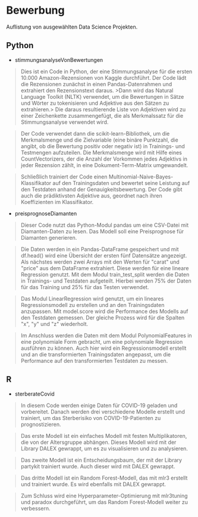 # Bewerbung
Auflistung von ausgewählten Data Science Projekten.


## Python

- stimmungsanalyseVonBewertungen
>Dies ist ein Code in Python, der eine Stimmungsanalyse für die ersten 10.000 Amazon-Rezensionen von Kaggle durchführt. Der Code lädt die Rezensionen zunächst in einen Pandas-Datenrahmen und extrahiert den Rezensionstext daraus. >Dann wird das Natural Language Toolkit (NLTK) verwendet, um die Bewertungen in Sätze und Wörter zu tokenisieren und Adjektive aus den Sätzen zu extrahieren.> Die daraus resultierende Liste von Adjektiven wird zu einer Zeichenkette zusammengefügt, die als Merkmalssatz für die Stimmungsanalyse verwendet wird.

>Der Code verwendet dann die scikit-learn-Bibliothek, um die Merkmalsmenge und die Zielvariable (eine binäre Punktzahl, die angibt, ob die Bewertung positiv oder negativ ist) in Trainings- und Testmengen aufzuteilen. Die Merkmalsmenge wird mit Hilfe eines CountVectorizers, der die Anzahl der Vorkommen jedes Adjektivs in jeder Rezension zählt, in eine Dokument-Term-Matrix umgewandelt.

>Schließlich trainiert der Code einen Multinomial-Naive-Bayes-Klassifikator auf den Trainingsdaten und bewertet seine Leistung auf den Testdaten anhand der Genauigkeitsbewertung. Der Code gibt auch die prädiktivsten Adjektive aus, geordnet nach ihren Koeffizienten im Klassifikator.

- preisprognoseDiamanten
>Dieser Code nutzt das Python-Modul pandas um eine CSV-Datei mit Diamanten-Daten zu lesen. Das Modell soll eine Preisprognose für Diamanten generieren. 

>Die Daten werden in ein Pandas-DataFrame gespeichert und mit df.head() wird eine Übersicht der ersten fünf Datensätze angezeigt. Als nächstes werden zwei Arrays mit den Werten für "carat" und "price" aus dem DataFrame extrahiert. Diese werden für eine lineare Regression genutzt. Mit dem Modul train_test_split werden die Daten in Trainings- und Testdaten aufgeteilt. Hierbei werden 75% der Daten für das Training und 25% für das Testen verwendet.

> Das Modul LinearRegression wird genutzt, um ein lineares Regressionsmodell zu erstellen und an den Trainingsdaten anzupassen. Mit model.score wird die Performance des Modells auf den Testdaten gemessen. Der gleiche Prozess wird für die Spalten "x", "y" und "z" wiederholt.

> Im Anschluss werden die Daten mit dem Modul PolynomialFeatures in eine polynomiale Form gebracht, um eine polynomiale Regression ausführen zu können. Auch hier wird ein Regressionsmodell erstellt und an die transformierten Trainingsdaten angepasst, um die Performance auf den transformierten Testdaten zu messen.

## R

- sterberateCovid 
> In diesem Code werden einige Daten für COVID-19 geladen und vorbereitet. Danach werden drei verschiedene Modelle erstellt und trainiert, um das Sterberisiko von COVID-19-Patienten zu prognostizieren.

>Das erste Modell ist ein einfaches Modell mit festen Multiplikatoren, die von der Altersgruppe abhängen. Dieses Modell wird mit der Library DALEX gewrappt, um es zu visualisieren und zu analysieren.

>Das zweite Modell ist ein Entscheidungsbaum, der mit der Library partykit trainiert wurde. Auch dieser wird mit DALEX gewrappt.

>Das dritte Modell ist ein Random Forest-Modell, das mit mlr3 erstellt und trainiert wurde. Es wird ebenfalls mit DALEX gewrappt.

>Zum Schluss wird eine Hyperparameter-Optimierung mit mlr3tuning und paradox durchgeführt, um das Random Forest-Modell weiter zu verbessern.
